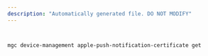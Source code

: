 ```yaml
---
description: "Automatically generated file. DO NOT MODIFY"
---
```


```bash


mgc device-management apple-push-notification-certificate get

```